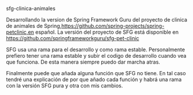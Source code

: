 sfg-clinica-animales

Desarrollando la version de Spring Framework Guru del proyecto de clinica de animales de Spring,https://github.com/spring-projects/spring-petclinic,en español. 
La versión del proyecto de SFG está disponible en https://github.com/springframeworkguru/sfg-pet-clinic

SFG usa una rama para el desarrollo y como rama estable. Personalmente prefiero tener una rama estable y subir el codigo de desarrollo cuando vea que funciona.
De esta manera siempre puedo dar marcha atras. 

Finalmente puede que añada alguna función que SFG no tiene.  En tal caso tendré una explicación de por que añado cada función y habrá una rama con la versión SFG
pura y otra con mis cambios. 